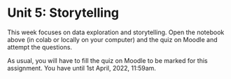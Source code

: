 # Unit 5: Storytelling

This week focuses on data exploration and storytelling. Open the notebook above (in colab or locally on your computer) and the quiz on Moodle and attempt the questions.

As usual, you will have to fill the quiz on Moodle to be marked for this assignment. You have until 1st April, 2022, 11:59am.

